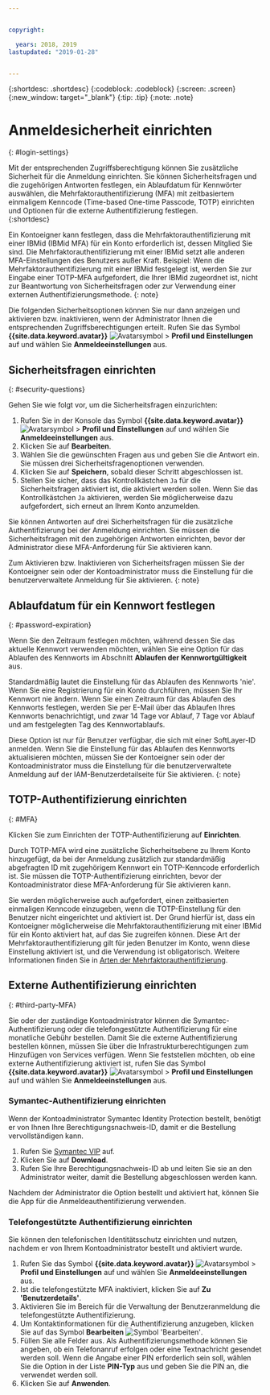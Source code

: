 ```yaml
---


copyright:

  years: 2018, 2019
lastupdated: "2019-01-28"


---
```


{:shortdesc: .shortdesc}
{:codeblock: .codeblock}
{:screen: .screen}
{:new_window: target="_blank"}
{:tip: .tip}
{:note: .note}


# Anmeldesicherheit einrichten
{: #login-settings}

Mit der entsprechenden Zugriffsberechtigung können Sie zusätzliche Sicherheit für die Anmeldung einrichten. Sie können Sicherheitsfragen und die zugehörigen Antworten festlegen, ein Ablaufdatum für Kennwörter auswählen, die Mehrfaktorauthentifizierung (MFA) mit zeitbasiertem einmaligem Kenncode (Time-based One-time Passcode, TOTP) einrichten und Optionen für die externe Authentifizierung festlegen.  
{:shortdesc}

Ein Kontoeigner kann festlegen, dass die Mehrfaktorauthentifizierung mit einer IBMid (IBMid MFA) für ein Konto erforderlich ist, dessen Mitglied Sie sind. Die Mehrfaktorauthentifizierung mit einer IBMid setzt alle anderen MFA-Einstellungen des Benutzers außer Kraft. Beispiel: Wenn die Mehrfaktorauthentifizierung mit einer IBMid festgelegt ist, werden Sie zur Eingabe einer TOTP-MFA aufgefordert, die Ihrer IBMid zugeordnet ist, nicht zur Beantwortung von Sicherheitsfragen oder zur Verwendung einer externen Authentifizierungsmethode.
{: note}

Die folgenden Sicherheitsoptionen können Sie nur dann anzeigen und aktivieren bzw. inaktivieren, wenn der Administrator Ihnen die entsprechenden Zugriffsberechtigungen erteilt. Rufen Sie das Symbol **{{site.data.keyword.avatar}}** ![Avatarsymbol](../icons/i-avatar-icon.svg) > **Profil und Einstellungen** auf und wählen Sie **Anmeldeeinstellungen** aus.

## Sicherheitsfragen einrichten
{: #security-questions}

Gehen Sie wie folgt vor, um die Sicherheitsfragen einzurichten:
1. Rufen Sie in der Konsole das Symbol **{{site.data.keyword.avatar}}** ![Avatarsymbol](../icons/i-avatar-icon.svg) > **Profil und Einstellungen** auf und wählen Sie **Anmeldeeinstellungen** aus.
2. Klicken Sie auf **Bearbeiten**.
3. Wählen Sie die gewünschten Fragen aus und geben Sie die Antwort ein. Sie müssen drei Sicherheitsfragenoptionen verwenden.
4. Klicken Sie auf **Speichern**, sobald dieser Schritt abgeschlossen ist.  
5. Stellen Sie sicher, dass das Kontrollkästchen `Ja` für die Sicherheitsfragen aktiviert ist, die aktiviert werden sollen. Wenn Sie das Kontrollkästchen `Ja` aktivieren, werden Sie möglicherweise dazu aufgefordert, sich erneut an Ihrem Konto anzumelden.  

Sie können Antworten auf drei Sicherheitsfragen für die zusätzliche Authentifizierung bei der Anmeldung einrichten. Sie müssen die Sicherheitsfragen mit den zugehörigen Antworten einrichten, bevor der Administrator diese MFA-Anforderung für Sie aktivieren kann.

Zum Aktivieren bzw. Inaktivieren von Sicherheitsfragen müssen Sie der Kontoeigner sein oder der Kontoadministrator muss die Einstellung für die benutzerverwaltete Anmeldung für Sie aktivieren.
{: note}

## Ablaufdatum für ein Kennwort festlegen
{: #password-expiration}

Wenn Sie den Zeitraum festlegen möchten, während dessen Sie das aktuelle Kennwort verwenden möchten, wählen Sie eine Option für das Ablaufen des Kennworts im Abschnitt **Ablaufen der Kennwortgültigkeit** aus.

Standardmäßig lautet die Einstellung für das Ablaufen des Kennworts 'nie'. Wenn Sie eine Registrierung für ein Konto durchführen, müssen Sie Ihr Kennwort nie ändern. Wenn Sie einen Zeitraum für das Ablaufen des Kennworts festlegen, werden Sie per E-Mail über das Ablaufen Ihres Kennworts benachrichtigt, und zwar 14 Tage vor Ablauf, 7 Tage vor Ablauf und am festgelegten Tag des Kennwortablaufs.

Diese Option ist nur für Benutzer verfügbar, die sich mit einer SoftLayer-ID anmelden. Wenn Sie die Einstellung für das Ablaufen des Kennworts aktualisieren möchten, müssen Sie der Kontoeigner sein oder der Kontoadministrator muss die Einstellung für die benutzerverwaltete Anmeldung auf der IAM-Benutzerdetailseite für Sie aktivieren.
{: note}

## TOTP-Authentifizierung einrichten
{: #MFA}

Klicken Sie zum Einrichten der TOTP-Authentifizierung auf **Einrichten**.

Durch TOTP-MFA wird eine zusätzliche Sicherheitsebene zu Ihrem Konto hinzugefügt, da bei der Anmeldung zusätzlich zur standardmäßig abgefragten ID mit zugehörigem Kennwort ein TOTP-Kenncode erforderlich ist. Sie müssen die TOTP-Authentifizierung einrichten, bevor der Kontoadministrator diese MFA-Anforderung für Sie aktivieren kann.

Sie werden möglicherweise auch aufgefordert, einen zeitbasierten einmaligen Kenncode einzugeben, wenn die TOTP-Einstellung für den Benutzer nicht eingerichtet und aktiviert ist. Der Grund hierfür ist, dass ein Kontoeigner möglicherweise die Mehrfaktorauthentifizierung mit einer IBMid für ein Konto aktiviert hat, auf das Sie zugreifen können. Diese Art der Mehrfaktorauthentifizierung gilt für jeden Benutzer im Konto, wenn diese Einstellung aktiviert ist, und die Verwendung ist obligatorisch. Weitere Informationen finden Sie in [Arten der Mehrfaktorauthentifizierung](/docs/iam?topic=iam-types).


## Externe Authentifizierung einrichten
{: #third-party-MFA}

Sie oder der zuständige Kontoadministrator können die Symantec-Authentifizierung oder die telefongestützte Authentifizierung für eine monatliche Gebühr bestellen. Damit Sie die externe Authentifizierung bestellen können, müssen Sie über die Infrastrukturberechtigungen zum Hinzufügen von Services verfügen. Wenn Sie feststellen möchten, ob eine externe Authentifizierung aktiviert ist, rufen Sie das Symbol **{{site.data.keyword.avatar}}** ![Avatarsymbol](../icons/i-avatar-icon.svg) > **Profil und Einstellungen** auf und wählen Sie **Anmeldeeinstellungen** aus.

### Symantec-Authentifizierung einrichten

Wenn der Kontoadministrator Symantec Identity Protection bestellt, benötigt er von Ihnen Ihre Berechtigungsnachweis-ID, damit er die Bestellung vervollständigen kann.

1. Rufen Sie [Symantec VIP](https://vip.symantec.com/) auf.
2. Klicken Sie auf **Download**.
3. Rufen Sie Ihre Berechtigungsnachweis-ID ab und leiten Sie sie an den Administrator weiter, damit die Bestellung abgeschlossen werden kann.

Nachdem der Administrator die Option bestellt und aktiviert hat, können Sie die App für die Anmeldeauthentifizierung verwenden.

### Telefongestützte Authentifizierung einrichten

Sie können den telefonischen Identitätsschutz einrichten und nutzen, nachdem er von Ihrem Kontoadministrator bestellt und aktiviert wurde.

1. Rufen Sie das Symbol **{{site.data.keyword.avatar}}** ![Avatarsymbol](../icons/i-avatar-icon.svg) > **Profil und Einstellungen** auf und wählen Sie **Anmeldeeinstellungen** aus.
2. Ist die telefongestützte MFA inaktiviert, klicken Sie auf **Zu 'Benutzerdetails'**.
3. Aktivieren Sie im Bereich für die Verwaltung der Benutzeranmeldung die telefongestützte Authentifizierung.
4. Um Kontaktinformationen für die Authentifizierung anzugeben, klicken Sie auf das Symbol **Bearbeiten** ![Symbol 'Bearbeiten'](../icons/edit-tagging.svg).
5. Füllen Sie alle Felder aus. Als Authentifizierungsmethode können Sie angeben, ob ein Telefonanruf erfolgen oder eine Textnachricht gesendet werden soll. Wenn die Angabe einer PIN erforderlich sein soll, wählen Sie die Option in der Liste **PIN-Typ** aus und geben Sie die PIN an, die verwendet werden soll.  
6. Klicken Sie auf **Anwenden**.
